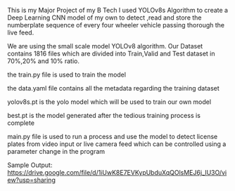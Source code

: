 This is my Major Project of my B Tech I used YOLOv8s Algorithm to create a Deep Learning CNN model of my own to detect ,read and store the numberplate sequence of every four wheeler vehicle passing thorough the live feed.

We are using the small scale model YOLOv8 algorithm.
Our Dataset contains 1816 files which are divided into Train,Valid and Test dataset in 70%,20% and 10% ratio.

the train.py file is used to train the model

the data.yaml file contains all the metadata regarding the training dataset

yolov8s.pt is the yolo model which will be used to train our own model

best.pt is the model generated after the tedious training process is complete

main.py file is used to run a process and use the model to detect license plates from video input or live camera feed which can be controlled using a parameter change in the program

Sample Output: https://drive.google.com/file/d/1iUwK8E7EVKypUbduXqQOlsMEJ6j_IU3O/view?usp=sharing
